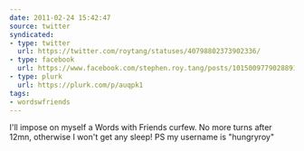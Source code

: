 ```yaml
---
date: 2011-02-24 15:42:47
source: twitter
syndicated:
- type: twitter
  url: https://twitter.com/roytang/statuses/40798802373902336/
- type: facebook
  url: https://www.facebook.com/stephen.roy.tang/posts/10150097790288912
- type: plurk
  url: https://plurk.com/p/auqpk1
tags:
- wordswfriends
---
```


I'll impose on myself a Words with Friends curfew. No more turns after 12mn, otherwise I won't get any sleep! PS my username is "hungryroy"